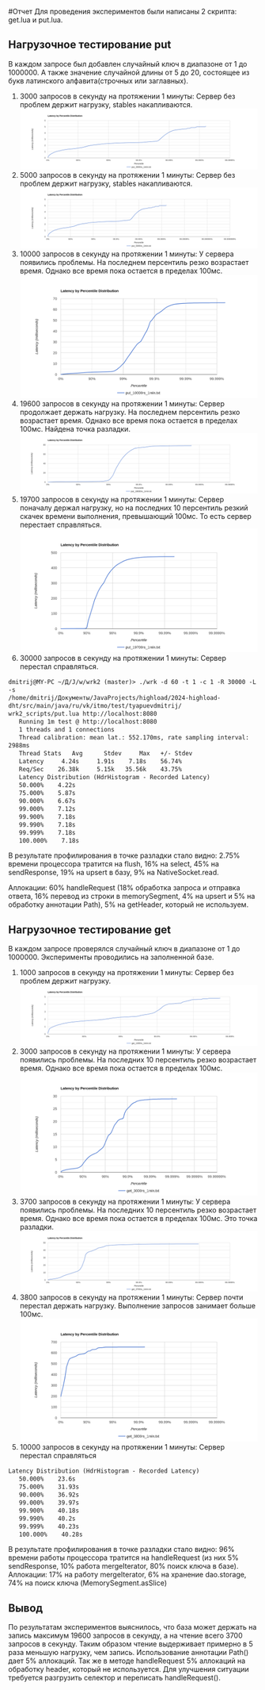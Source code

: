 #Отчет
Для проведения экспериментов были написаны 2 скрипта: get.lua и put.lua.

## Нагрузочное тестирование put

В каждом запросе был добавлен случайный ключ в диапазоне от 1 до 1000000. А также значение случайной длины от 5 до 20, 
состоящее из букв латинского алфавита(строчных или заглавных). 

1. 3000 запросов в секунду на протяжении 1 минуты: Сервер без проблем держит нагрузку, stables накапливаются.
  ![put_3000rs.png](put_3000rs.png)
2. 5000 запросов в секунду на протяжении 1 минуты: Сервер без проблем держит нагрузку, stables накапливаются.
   ![put_5000rs.png](put_5000rs.png)
3. 10000 запросов в секунду на протяжении 1 минуты: У сервера появились проблемы. На последнем персентиль
резко возрастает время. Однако все время пока остается в пределах 100мс.
   ![put_10000rs.png](put_10000rs.png)
4. 19600 запросов в секунду на протяжении 1 минуты: Сервер продолжает держать нагрузку. На последнем персентиль
   резко возрастает время. Однако все время пока остается в пределах 100мс. Найдена точка разладки.
   ![put_19600rs.png](put_19600rs.png)
5. 19700 запросов в секунду на протяжении 1 минуты: Сервер поначалу держал нагрузку, но на последних 10 персентиль
резкий скачек времени выполнения, превышающий 100мс. То есть сервер перестает справляться.
   ![put_19700rs.png](put_19700rs.png)
6. 30000 запросов в секунду на протяжении 1 минуты: Сервер перестал справляться.
```
dmitrij@MY-PC ~/Д/J/w/wrk2 (master)> ./wrk -d 60 -t 1 -c 1 -R 30000 -L -s 
/home/dmitrij/Документы/JavaProjects/highload/2024-highload-dht/src/main/java/ru/vk/itmo/test/tyapuevdmitrij/
wrk2_scripts/put.lua http://localhost:8080
   Running 1m test @ http://localhost:8080
   1 threads and 1 connections
   Thread calibration: mean lat.: 552.170ms, rate sampling interval: 2988ms
   Thread Stats   Avg      Stdev     Max   +/- Stdev
   Latency     4.24s     1.91s    7.18s    56.74%
   Req/Sec    26.38k     5.15k   35.56k    43.75%
   Latency Distribution (HdrHistogram - Recorded Latency)
   50.000%    4.22s
   75.000%    5.87s
   90.000%    6.67s
   99.000%    7.12s
   99.900%    7.18s
   99.990%    7.18s
   99.999%    7.18s
   100.000%    7.18s 
```
В результате профилирования в точке разладки стало видно: 2.75% времени процессора тратится на flush, 16% на select,
45% на sendResponse, 19% на upsert в базу, 9% на NativeSocket.read.

Аллокации: 60% handleRequest (18% обработка запроса и отправка ответа, 16% перевод из строки в memorySegment,
4% на upsert и 5% на обработку аннотации Path), 5% на getHeader, который не используем.

## Нагрузочное тестирование get
 В каждом запросе проверялся случайный ключ в диапазоне от 1 до 1000000. Эксперименты проводились на заполненной базе. 

1. 1000 запросов в секунду на протяжении 1 минуты: Сервер без проблем держит нагрузку.
   ![get_1000rs.png](get_1000rs.png)
2. 3000 запросов в секунду на протяжении 1 минуты: У сервера появились проблемы. На последних 10 персентиль
   резко возрастает время. Однако все время пока остается в пределах 100мс.
   ![get_3000rs.png](get_3000rs.png)
3. 3700 запросов в секунду на протяжении 1 минуты: У сервера появились проблемы. На последних 10 персентиль
   резко возрастает время. Однако все время пока остается в пределах 100мс. Это точка разладки.
   ![get_3700rs.png](get_3700rs.png)
4. 3800 запросов в секунду на протяжении 1 минуты: Сервер почти перестал держать нагрузку. Выполнение запросов занимает
больше 100мс. 
   ![get_3800rs.png](get_3800rs.png)
5. 10000 запросов в секунду на протяжении 1 минуты: Сервер перестал справляться
```
Latency Distribution (HdrHistogram - Recorded Latency)
   50.000%    23.6s
   75.000%    31.93s
   90.000%    36.92s
   99.000%    39.97s
   99.900%    40.18s
   99.990%    40.2s
   99.999%    40.23s
   100.000%    40.28s 

```
В результате профилирования в точке разладки стало видно: 96% времени работы процессора тратится на handleRequest 
(из них 5% sendResponse, 10% работа mergeIterator, 80% поиск ключа в базе).
Аллокации: 17% на работу mergeIterator, 6% на хранение dao.storage, 74% на поиск ключа (MemorySegment.asSlice)


## Вывод
По результатам экспериментов выяснилось, что база может держать на запись максимум 19600 запросов в секунду,
а на чтение всего 3700 запросов в секунду. Таким образом чтение выдерживает примерно в 5 раза меньшую нагрузку,
чем запись. Использование аннотации Path() дает 5% аллокаций. Так же в методе handleRequest 5% аллокаций на обработку
header, который не используется. Для улучшения ситуации требуется разгрузить селектор и переписать handleRequest().
